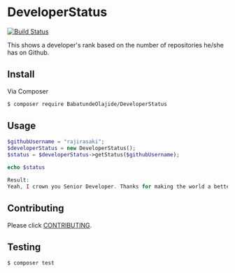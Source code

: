 # DeveloperStatus

[![Build Status](https://travis-ci.com/babs100/DeveloperStatus.svg?branch=master)](https://travis-ci.com/babs100/DeveloperStatus)

This shows a developer's rank based on the number of repositories he/she has on Github. 

## Install

Via Composer

``` bash
$ composer require BabatundeOlajide/DeveloperStatus
```

## Usage

``` php
$githubUsername = "rajirasaki";
$developerStatus = new DeveloperStatus();
$status = $developerStatus->getStatus($githubUsername);

echo $status

Result:
Yeah, I crown you Senior Developer. Thanks for making the world a better place
```

## Contributing

Please click [CONTRIBUTING](CONTRIBUTING.md).

## Testing

``` bash
$ composer test
```

